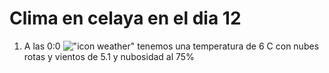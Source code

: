 # Clima en celaya en el dia 12

1. A las 0:0 !["icon weather"](http://openweathermap.org/img/w/04n.png) tenemos una temperatura de 6 C con nubes rotas y  vientos de 5.1 y nubosidad al 75%

